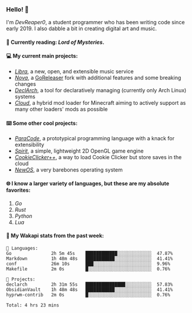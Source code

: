 ### Hello! 👋

I'm _DevReaper0_, a student programmer who has been writing code since early 2019. I also dabble a bit in creating digital art and music.

#### 📖 Currently reading: *Lord of Mysteries*.

#### 💻 My current main projects:

-   _[Libra](https://github.com/LibraMusic)_, a new, open, and extensible music service
-   _[Nova](https://github.com/LibraMusic/Nova)_, a [GoReleaser](https://github.com/goreleaser/goreleaser) fork with additional features and some breaking changes
-   _[DeclArch](https://github.com/DevReaper0/declarch)_, a tool for declaratively managing (currently only Arch Linux) systems
-   _[Cloud](https://github.com/CloudLoaderMC/CloudLoader)_, a hybrid mod loader for Minecraft aiming to actively support as many other loaders' mods as possible

#### ⌨️ Some other cool projects:

-   _[ParaCode](https://github.com/ParaCodeLang/ParaCode)_, a prototypical programming language with a knack for extensibility
-   _[Spirit](https://gitlab.com/DevReaper0/SpiritEngine)_, a simple, lightweight 2D OpenGL game engine
-   _[CookieClicker++](https://github.com/DevReaper0/CookieClickerPlusPlus)_, a way to load Cookie Clicker but store saves in the cloud
-   _[NewOS](https://github.com/DevReaper0/NewOS)_, a very barebones operating system

#### 🌐 I know a larger variety of languages, but these are my absolute favorites:

1. _Go_
2. _Rust_
3. _Python_
4. _Lua_

#### 📡 My Wakapi stats from the past week:

```text
💾 Languages:
Go               2h 5m 45s    ████████████░░░░░░░░░░░░░  47.87%
Markdown         1h 48m 48s   ███████████░░░░░░░░░░░░░░  41.41%
conf             26m 10s      ███░░░░░░░░░░░░░░░░░░░░░░  9.96%
Makefile         2m 0s        █░░░░░░░░░░░░░░░░░░░░░░░░  0.76%

💼 Projects:
declarch         2h 31m 55s   ███████████████░░░░░░░░░░  57.83%
ObsidianVault    1h 48m 48s   ███████████░░░░░░░░░░░░░░  41.41%
hyprwm-contrib   2m 0s        █░░░░░░░░░░░░░░░░░░░░░░░░  0.76%

Total: 4 hrs 23 mins
```
